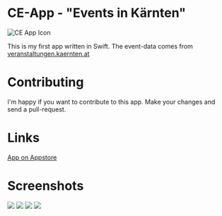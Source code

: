 # CE-App - "Events in Kärnten"
![CE App Icon](https://github.com/raphaelseher/CE-App/blob/master/Images/AppIcon/Icon-40%403x.png)

This is my first app written in Swift. The event-data comes from [veranstaltungen.kaernten.at](http://veranstaltungen.kaernten.at)

# Contributing

I'm happy if you want to contribute to this app. Make your changes and send a pull-request.

# Links
[App on Appstore](https://itunes.apple.com/us/app/ce-events-in-karnten/id1031693461?mt=8)

# Screenshots

![](https://github.com/raphaelseher/CE-App/blob/master/Images/Screenshots/4.7%20Device%201.jpg)
![](https://github.com/raphaelseher/CE-App/blob/master/Images/Screenshots/4.7%20Device%202.jpg)
![](https://github.com/raphaelseher/CE-App/blob/master/Images/Screenshots/4.7%20Device%203.jpg)
![](https://github.com/raphaelseher/CE-App/blob/master/Images/Screenshots/4.7%20Device%204.jpg)

